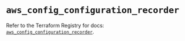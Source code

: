 # `aws_config_configuration_recorder`

Refer to the Terraform Registry for docs: [`aws_config_configuration_recorder`](https://registry.terraform.io/providers/hashicorp/aws/5.32.0/docs/resources/config_configuration_recorder).
